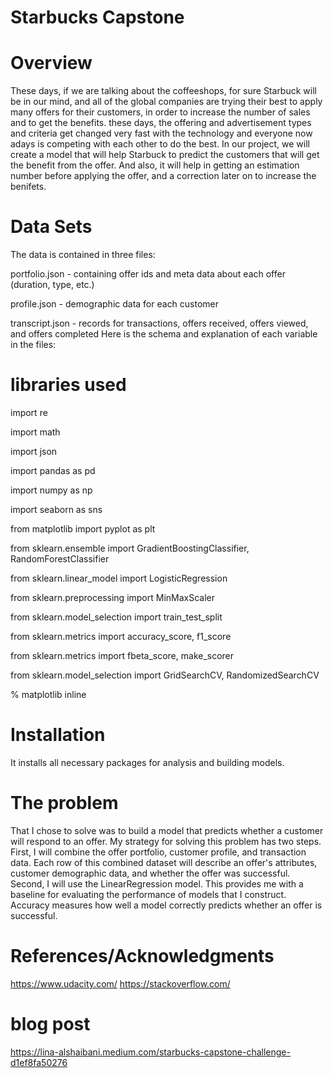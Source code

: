 # Starbucks Capstone

# Overview
These days, if we are talking about the coffeeshops, for sure Starbuck will be in our mind, and all of the global companies are trying their best to apply many offers for their customers, in order to increase the number of sales and to get the benefits. these days, the offering and advertisement types and criteria get changed very fast with the technology and everyone now adays is competing with each other to do the best. In our project, we will create a model that will help Starbuck to predict the customers that will get the benefit from the offer. And also, it will help in getting an estimation number before applying the offer, and a correction later on to increase the benifets.

# Data Sets
The data is contained in three files:


portfolio.json - containing offer ids and meta data about each offer (duration, type, etc.)

profile.json - demographic data for each customer

transcript.json - records for transactions, offers received, offers viewed, and offers completed
Here is the schema and explanation of each variable in the files:


# libraries used


import re

import math

import json

import pandas as pd

import numpy as np

import seaborn as sns

from matplotlib import pyplot as plt

from sklearn.ensemble import GradientBoostingClassifier, RandomForestClassifier

from sklearn.linear_model import LogisticRegression

from sklearn.preprocessing import MinMaxScaler

from sklearn.model_selection import train_test_split

from sklearn.metrics import accuracy_score, f1_score

from sklearn.metrics import fbeta_score, make_scorer

from sklearn.model_selection import GridSearchCV, RandomizedSearchCV

% matplotlib inline


# Installation
 It installs all necessary packages for analysis and building models.
 
 

# The problem
That I chose to solve was to build a model that predicts whether a customer will respond to an offer. My strategy for solving this problem has two steps. First, I will combine the offer portfolio, customer profile, and transaction data. Each row of this combined dataset will describe an offer's attributes, customer demographic data, and whether the offer was successful. Second, I will use  the LinearRegression model. This provides me with a baseline for evaluating the performance of models that I construct. Accuracy measures how well a model correctly predicts whether an offer is successful.

# References/Acknowledgments
https://www.udacity.com/
https://stackoverflow.com/

# blog post 
https://lina-alshaibani.medium.com/starbucks-capstone-challenge-d1ef8fa50276

